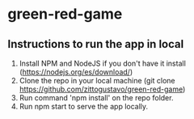 # green-red-game
## Instructions to run the app in local
1. Install NPM and NodeJS if you don't have it install (https://nodejs.org/es/download/)
2. Clone the repo in your local machine (git clone https://github.com/zittogustavo/green-red-game)
3. Run command 'npm install' on the repo folder.
4. Run npm start to serve the app locally. 
